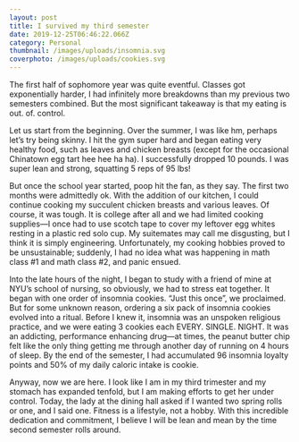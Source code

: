 ```yaml
---
layout: post
title: I survived my third semester
date: 2019-12-25T06:46:22.066Z
category: Personal
thumbnail: /images/uploads/insomnia.svg
coverphoto: /images/uploads/cookies.svg
---
```

The first half of sophomore year was quite eventful. Classes got exponentially harder, I had infinitely more breakdowns than my previous two semesters combined. But the most significant takeaway is that my eating is out. of. control.

Let us start from the beginning. Over the summer, I was like hm, perhaps let’s try being skinny. I hit the gym super hard and began eating very healthy food, such as leaves and chicken breasts (except for the occasional Chinatown egg tart hee hee ha ha). I successfully dropped 10 pounds. I was super lean and strong, squatting 5 reps of 95 lbs!

But once the school year started, poop hit the fan, as they say. The first two months were admittedly ok. With the addition of our kitchen, I could continue cooking my succulent chicken breasts and various leaves. Of course, it was tough. It is college after all and we had limited cooking supplies—I once had to use scotch tape to cover my leftover egg whites resting in a plastic red solo cup. My suitemates may call me disgusting, but I think it is simply engineering. Unfortunately, my cooking hobbies proved to be unsustainable; suddenly, I had no idea what was happening in math class #1 and math class #2, and panic ensued.

Into the late hours of the night, I began to study with a friend of mine at NYU’s school of nursing, so obviously, we had to stress eat together. It began with one order of insomnia cookies. “Just this once”, we proclaimed. But for some unknown reason, ordering a six pack of insomnia cookies evolved into a ritual. Before I knew it, insomnia was an unspoken religious practice, and we were eating 3 cookies each EVERY. SINGLE. NIGHT. It was an addicting, performance enhancing drug—at times, the peanut butter chip felt like the only thing getting me through another day of running on 4 hours of sleep. By the end of the semester, I had accumulated 96 insomnia loyalty points and 50% of my daily caloric intake is cookie.

Anyway, now we are here. I look like I am in my third trimester and my stomach has expanded tenfold, but I am making efforts to get her under control. Today, the lady at the dining hall asked if I wanted two spring rolls or one, and I said one. Fitness is a lifestyle, not a hobby. With this incredible dedication and commitment, I believe I will be lean and mean by the time second semester rolls around.
